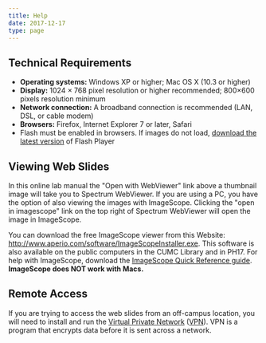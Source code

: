 ```yaml
---
title: Help
date: 2017-12-17
type: page
---
```

<div class="pagecontentbody">
					<h2>Technical Requirements</h2>


<ul>
<li><b>Operating systems:</b> Windows XP or higher; Mac OS X (10.3 or higher)</li>
<li><b>Display:</b> 1024 × 768 pixel resolution or higher recommended; 800×600 pixels resolution minimum</li>
<li><b>Network connection:</b> A broadband connection is recommended (LAN, <span class="caps">DSL, </span>or cable modem)</li>
<li><b>Browsers:</b> Firefox, Internet Explorer 7 or later, Safari</li>
<li>Flash must be enabled in browsers. If images do not load, <a href="http://get.adobe.com/flashplayer/">download the latest version</a> of Flash Player</li>
</ul>



<h2>Viewing Web Slides</h2>

<p>In this online lab manual the "Open with WebViewer" link above a thumbnail image will take you to Spectrum WebViewer. If you are using a <span class="caps">PC, </span>you have the option of also viewing the images with ImageScope. Clicking the "open in imagescope" link on the top right of Spectrum WebViewer will open the image in ImageScope.</p>

<p>You can download the free ImageScope viewer from this Website: <a href="http://www.aperio.com/software/ImageScope.exe" target="_blank">http://www.aperio.com/software/ImageScopeInstaller.exe</a>. This software is also available on the public computers in the <span class="caps">CUMC</span> Library and in <span class="caps">PH17.</span> For help with ImageScope, download the <a href="http://www.columbia.edu/itc/hs/medical/sbpm_histology/docs/imagescope_guide.pdf" target="_blank">ImageScope Quick Reference guide</a>. <b>ImageScope does <span class="caps">NOT </span>work with Macs.</b></p>

<h2>Remote Access</h2>

<p>If you are trying to access the web slides from an off-campus location, you will need to install and run the <a href="http://www.cubhis.org/getting_started/vpn.html" target="_blank">Virtual Private Network</a> (<a href="http://www.cubhis.org/getting_started/vpn.html" target="_blank"><span class="caps">VPN</span></a>). <span class="caps">VPN </span>is a program that encrypts data before it is sent across a network.</p>
					</div>